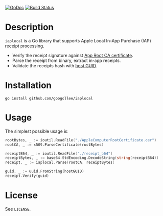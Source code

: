 [![GoDoc](https://godoc.org/github.com/googollee/iaplocal?status.svg)](https://godoc.org/github.com/googollee/iaplocal)
[![Build Status](https://travis-ci.org/googollee/iaplocal.svg?branch=master)](https://travis-ci.org/googollee/iaplocal)

# Description


`iaplocal` is a Go library that supports Apple Local In-App Purchase
(IAP) receipt processing.

- Verify the receipt signature against [App Root CA certificate](https://www.apple.com/certificateauthority/).
- Parse the receipt from binary, extract in-app receipts.
- Validate the receipts hash with [host GUID](https://developer.apple.com/library/ios/releasenotes/General/ValidateAppStoreReceipt/Chapters/ValidateLocally.html#//apple_ref/doc/uid/TP40010573-CH1-SW5).

# Installation

```
go install github.com/googollee/iaplocal
```

# Usage

The simplest possible usage is:

```go
rootBytes, _ := ioutil.ReadFile("./AppleComputerRootCertificate.cer")
rootCA, _ := x509.ParseCertificate(rootBytes)

receiptB64, _ := ioutil.ReadFile("./receipt_b64")
receiptBytes, _ := base64.StdEncoding.DecodeString(string(receiptB64))
receipt, _ := iaplocal.Parse(rootCA, receiptBytes)

guid, _ := uuid.FromString(hostGUID)
receipt.Verify(guid)
```

# License

See `LICENSE`.
